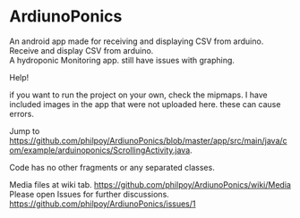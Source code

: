 # ArdiunoPonics

An android app made for receiving and displaying CSV from arduino.  
Receive and display CSV from arduino.   
A hydroponic Monitoring app. still have issues with graphing.

Help!

if you want to run the project on your own, check the mipmaps. 
I have included images in the app that were not uploaded here. these can cause errors.

Jump to https://github.com/philpoy/ArdiunoPonics/blob/master/app/src/main/java/com/example/arduinoponics/ScrollingActivity.java.

Code has no other fragments or any separated classes.   

Media files at wiki tab.    https://github.com/philpoy/ArdiunoPonics/wiki/Media   
Please open Issues for further discussions.   
https://github.com/philpoy/ArdiunoPonics/issues/1
